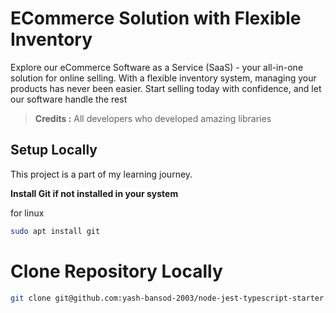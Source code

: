 # ECommerce Solution with Flexible Inventory


Explore our eCommerce Software as a Service (SaaS) - your all-in-one solution for online selling. With a flexible inventory system, managing your products has never been easier. Start selling today with confidence, and let our software handle the rest

> **Credits :**
> All developers who developed amazing libraries 

## Setup Locally

This project is a part of my learning journey.

**Install Git if not installed in your system**

for linux

```sh
sudo apt install git
```

# Clone Repository Locally

```bash
git clone git@github.com:yash-bansod-2003/node-jest-typescript-starter.git
```

